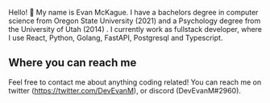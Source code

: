 Hello! 👋 My name is Evan McKague. I have a bachelors degree in computer science from Oregon State University (2021) and a Psychology degree from the University of Utah (2014) . I currently work as fullstack developer, where I use React, Python, Golang, FastAPI, Postgresql and Typescript.  

## Where you can reach me
Feel free to contact me about anything coding related! You can reach me on twitter (https://twitter.com/DevEvanM), or discord (DevEvanM#2960). 


<!---
EMcKague/EMcKague is a ✨ special ✨ repository because its `README.md` (this file) appears on your GitHub profile.
You can click the Preview link to take a look at your changes.
--->
